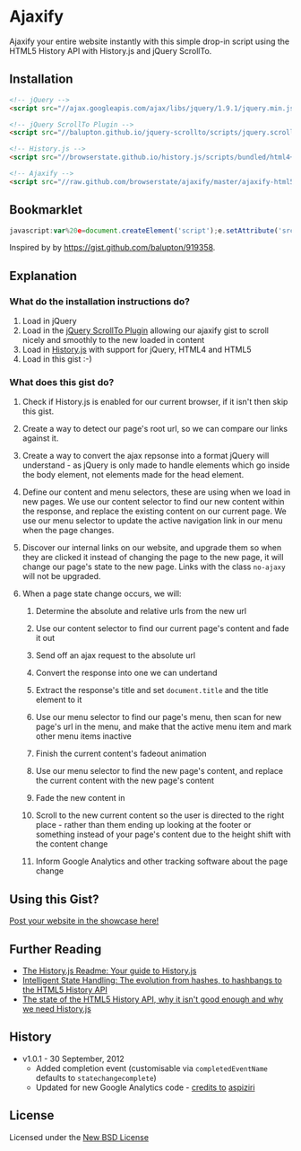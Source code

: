 # Ajaxify
Ajaxify your entire website instantly with this simple drop-in script using the HTML5 History API with History.js and jQuery ScrollTo.


## Installation

``` html
<!-- jQuery -->
<script src="//ajax.googleapis.com/ajax/libs/jquery/1.9.1/jquery.min.js"></script>

<!-- jQuery ScrollTo Plugin -->
<script src="//balupton.github.io/jquery-scrollto/scripts/jquery.scrollto.min.js"></script>

<!-- History.js -->
<script src="//browserstate.github.io/history.js/scripts/bundled/html4+html5/jquery.history.js"></script>

<!-- Ajaxify -->
<script src="//raw.github.com/browserstate/ajaxify/master/ajaxify-html5.js"></script>
```

## Bookmarklet

``` javascript
javascript:var%20e=document.createElement('script');e.setAttribute('src','//raw.github.com/browserstate/ajaxify/master/ajaxify-bookmarklet-helper.js');document.body.appendChild(e);void(0);
```

Inspired by by https://gist.github.com/balupton/919358.

## Explanation

### What do the installation instructions do?

1. Load in jQuery
1. Load in the [jQuery ScrollTo Plugin](https://github.com/balupton/jquery-scrollto) allowing our ajaxify gist to scroll nicely and smoothly to the new loaded in content
1. Load in [History.js](https://github.com/browserstate/history.js) with support for jQuery, HTML4 and HTML5
1. Load in this gist :-)

### What does this gist do?

1. Check if History.js is enabled for our current browser, if it isn't then skip this gist.

1. Create a way to detect our page's root url, so we can compare our links against it.

1. Create a way to convert the ajax repsonse into a format jQuery will understand - as jQuery is only made to handle elements which go inside the body element, not elements made for the head element.

1. Define our content and menu selectors, these are using when we load in new pages. We use our content selector to find our new content within the response, and replace the existing content on our current page. We use our menu selector to update the active navigation link in our menu when the page changes.

1. Discover our internal links on our website, and upgrade them so when they are clicked it instead of changing the page to the new page, it will change our page's state to the new page. Links with the class `no-ajaxy` will not be upgraded.

1. When a page state change occurs, we will:

	1. Determine the absolute and relative urls from the new url

	1. Use our content selector to find our current page's content and fade it out

	1. Send off an ajax request to the absolute url

	1. Convert the response into one we can undertand

	1. Extract the response's title and set `document.title` and the title element to it

	1. Use our menu selector to find our page's menu, then scan for new page's url in the menu, and make that the active menu item and mark other menu items inactive
	
	1. Finish the current content's fadeout animation

	1. Use our menu selector to find the new page's content, and replace the current content with the new page's content

	1. Fade the new content in

	1. Scroll to the new current content so the user is directed to the right place - rather than them ending up looking at the footer or something instead of your page's content due to the height shift with the content change

	1. Inform Google Analytics and other tracking software about the page change


## Using this Gist?

[Post your website in the showcase here!](https://github.com/browserstate/history.js/wiki/Showcase)

## Further Reading

- [The History.js Readme: Your guide to History.js](https://github.com/browserstate/history.js)
- [Intelligent State Handling: The evolution from hashes, to hashbangs to the HTML5 History API](https://github.com/browserstate/history.js/wiki/Intelligent-State-Handling)
- [The state of the HTML5 History API, why it isn't good enough and why we need History.js](https://github.com/browserstate/history.js/wiki/The-State-of-the-HTML5-History-API)

## History

- v1.0.1 - 30 September, 2012
	- Added completion event (customisable via `completedEventName` defaults to `statechangecomplete`)
	- Updated for new Google Analytics code - [credits to](https://gist.github.com/854622#gistcomment-294951) [aspiziri](https://github.com/aspiziri)

## License

Licensed under the [New BSD License](http://opensource.org/licenses/BSD-3-Clause)